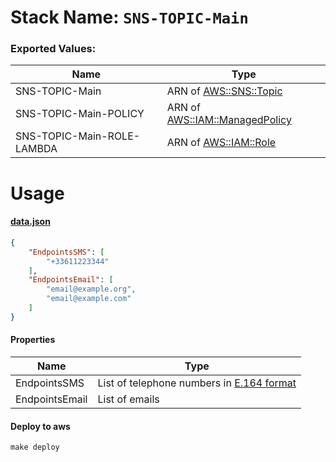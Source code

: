 # Stack Name: `SNS-TOPIC-Main`

### Exported Values:

| Name | Type |
| ---- | ---- |
| SNS-TOPIC-Main | ARN of [AWS::SNS::Topic](https://docs.aws.amazon.com/AWSCloudFormation/latest/UserGuide/aws-properties-sns-topic.html) |
| SNS-TOPIC-Main-POLICY | ARN of [AWS::IAM::ManagedPolicy](https://docs.aws.amazon.com/AWSCloudFormation/latest/UserGuide/aws-resource-iam-managedpolicy.html) |
| SNS-TOPIC-Main-ROLE-LAMBDA | ARN of [AWS::IAM::Role](https://docs.aws.amazon.com/AWSCloudFormation/latest/UserGuide/aws-resource-iam-role.html) |

# Usage

#### [data.json](data.json)
```json
{
	"EndpointsSMS": [
		"+33611223344"
	],
	"EndpointsEmail": [
		"email@example.org",
		"email@example.com"
	]
}
```

#### Properties

| Name | Type |
| ---- | ---- |
| EndpointsSMS | List of telephone numbers in [E.164 format ](https://en.wikipedia.org/wiki/List_of_country_calling_codes) |
| EndpointsEmail | List of emails |

#### Deploy to aws
```
make deploy
```
